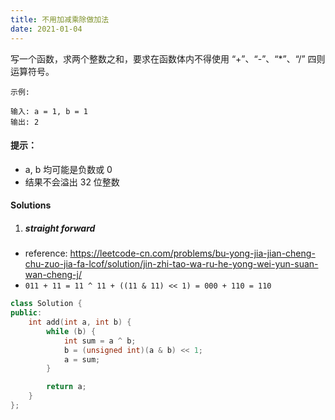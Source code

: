```yaml
---
title: 不用加减乘除做加法
date: 2021-01-04
---
```

写一个函数，求两个整数之和，要求在函数体内不得使用 “+”、“-”、“*”、“/” 四则运算符号。

 

```
示例:

输入: a = 1, b = 1
输出: 2
```
 

#### 提示：

-    a, b 均可能是负数或 0
-    结果不会溢出 32 位整数

#### Solutions


1. ##### straight forward

- reference: https://leetcode-cn.com/problems/bu-yong-jia-jian-cheng-chu-zuo-jia-fa-lcof/solution/jin-zhi-tao-wa-ru-he-yong-wei-yun-suan-wan-cheng-j/
- `011 + 11 = 11 ^ 11 + ((11 & 11) << 1) = 000 + 110 = 110`

```cpp
class Solution {
public:
    int add(int a, int b) {
        while (b) {
            int sum = a ^ b;
            b = (unsigned int)(a & b) << 1;
            a = sum;
        }

        return a;
    }
};
```